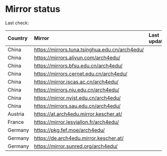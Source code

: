 <script src="./time.js"></script>
# Mirror status
Last check: <script type="text/javascript">localize(1705569511.7118073);</script>

|Country|Mirror|Last update|
|:------|:-----|:----------|
|China|https://mirrors.tuna.tsinghua.edu.cn/arch4edu/|<script type="text/javascript">localize(1705559603);</script>|
|China|https://mirrors.aliyun.com/arch4edu/|<script type="text/javascript">localize(1705516430);</script>|
|China|https://mirrors.bfsu.edu.cn/arch4edu/|<script type="text/javascript">localize(1705559603);</script>|
|China|https://mirrors.cernet.edu.cn/arch4edu/|<script type="text/javascript">localize(1705559603);</script>|
|China|https://mirror.iscas.ac.cn/arch4edu/|<script type="text/javascript">localize(1705516430);</script>|
|China|https://mirrors.nju.edu.cn/arch4edu/|<script type="text/javascript">localize(1705516430);</script>|
|China|https://mirror.nyist.edu.cn/arch4edu/|<script type="text/javascript">localize(1705516430);</script>|
|China|https://mirrors.sau.edu.cn/arch4edu/|<script type="text/javascript">localize(1705559603);</script>|
|Austria|https://at.arch4edu.mirror.kescher.at/|<script type="text/javascript">localize(1705559603);</script>|
|France|https://mirror.lesviallon.fr/arch4edu/|<script type="text/javascript">localize(1705516430);</script>|
|Germany|https://pkg.fef.moe/arch4edu/|<script type="text/javascript">localize(1705559603);</script>|
|Germany|https://de.arch4edu.mirror.kescher.at/|<script type="text/javascript">localize(1705559603);</script>|
|Germany|https://mirror.sunred.org/arch4edu/|<script type="text/javascript">localize(1705559603);</script>|

<script src="./tablefilter/tablefilter.js"></script>
<script src="./table.js"></script>